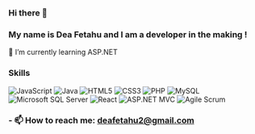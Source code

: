 ### Hi there 👋

### My name is Dea Fetahu and I am a developer in the making !

🌱 I’m currently learning ASP.NET

### Skills
<p align="left">
  <img src="https://img.shields.io/badge/javascript-%23323330.svg?style=for-the-badge&logo=javascript&logoColor=%23F7DF1E" alt="JavaScript" />
  <img src="https://img.shields.io/badge/java-%23ED8B00.svg?style=for-the-badge&logo=openjdk&logoColor=white" alt="Java" />
  <img src="https://img.shields.io/badge/html5-%23E34F26.svg?style=for-the-badge&logo=html5&logoColor=white" alt="HTML5" />
  <img src="https://img.shields.io/badge/css3-%231572B6.svg?style=for-the-badge&logo=css3&logoColor=white" alt="CSS3" />
  <img src="https://img.shields.io/badge/php-%23777BB4.svg?style=for-the-badge&logo=php&logoColor=white" alt="PHP" />
  <img src="https://img.shields.io/badge/mysql-%2300f.svg?style=for-the-badge&logo=mysql&logoColor=white" alt="MySQL" />
  <img src="https://img.shields.io/badge/Microsoft%20SQL%20Server-%23CC2927.svg?style=for-the-badge&logo=microsoft-sql-server&logoColor=white" alt="Microsoft SQL Server" />
  <img src="https://img.shields.io/badge/react-%2320232a.svg?style=for-the-badge&logo=react&logoColor=%2361DAFB" alt="React" />
  <img src="https://img.shields.io/badge/ASP.NET%20MVC-%2300f.svg?style=for-the-badge&logo=asp.net&logoColor=white" alt="ASP.NET MVC" />
  <img src="https://img.shields.io/badge/Agile%20Scrum-%2300f.svg?style=for-the-badge&logoColor=white" alt="Agile Scrum" />
</p>


### - 📫 How to reach me: deafetahu2@gmail.com

